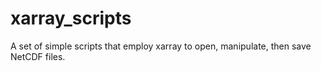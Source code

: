 # xarray_scripts

A set of simple scripts that employ xarray to open, manipulate, then save NetCDF files.